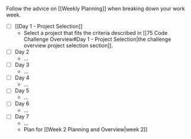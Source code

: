 Follow the advice on [[Weekly Planning]] when breaking down your work week.

- [ ] [[Day 1 - Project Selection]] 
	- Select a project that fits the criteria described in [[75 Code Challenge Overview#Day 1 - Project Selection|the challenge overview project selection section]].
- [ ] Day 2 
	- ...
- [ ] Day 3
	- ...
- [ ] Day 4
	- ...
- [ ] Day 5
	- ...
- [ ] Day 6
	- ...
- [ ] Day 7
	- ...
	-  Plan for [[Week 2 Planning and Overview|week 2]]